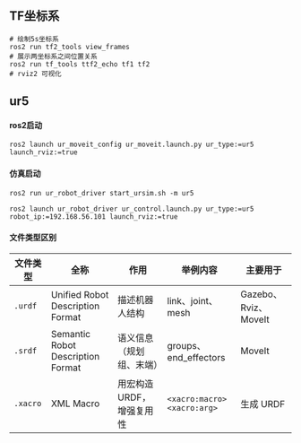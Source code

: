 ## TF坐标系

```
# 绘制5s坐标系
ros2 run tf2_tools view_frames
# 展示两坐标系之间位置关系
ros2 run tf_tools ttf2_echo tf1 tf2
# rviz2 可视化
```



## ur5

#### ros2启动

```
ros2 launch ur_moveit_config ur_moveit.launch.py ur_type:=ur5 launch_rviz:=true
```

#### 仿真启动

```
ros2 run ur_robot_driver start_ursim.sh -m ur5
```

```
ros2 launch ur_robot_driver ur_control.launch.py ur_type:=ur5 robot_ip:=192.168.56.101 launch_rviz:=true
```

#### 文件类型区别

| 文件类型 | 全称                              | 作用                      | 举例内容                      | 主要用于             |
| -------- | --------------------------------- | ------------------------- | ----------------------------- | -------------------- |
| `.urdf`  | Unified Robot Description Format  | 描述机器人结构            | link、joint、mesh             | Gazebo、Rviz、MoveIt |
| `.srdf`  | Semantic Robot Description Format | 语义信息（规划组、末端）  | groups、end_effectors         | MoveIt               |
| `.xacro` | XML Macro                         | 用宏构造 URDF，增强复用性 | `<xacro:macro>` `<xacro:arg>` | 生成 URDF            |
